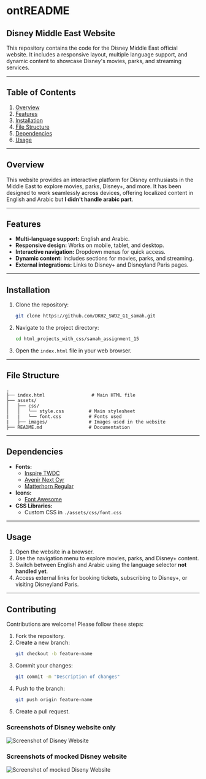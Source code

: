# ontREADME

## Disney Middle East Website

This repository contains the code for the Disney Middle East official website. It includes a responsive layout, multiple language support, and dynamic content to showcase Disney's movies, parks, and streaming services.

---

## Table of Contents

1. [Overview](#overview)
2. [Features](#features)
3. [Installation](#installation)
4. [File Structure](#file-structure)
5. [Dependencies](#dependencies)
6. [Usage](#usage)
---

## Overview

This website provides an interactive platform for Disney enthusiasts in the Middle East to explore movies, parks, Disney+, and more. It has been designed to work seamlessly across devices, offering localized content in English and Arabic but **I didn't handle arabic part**.

---

## Features

- **Multi-language support:** English and Arabic.
- **Responsive design:** Works on mobile, tablet, and desktop.
- **Interactive navigation:** Dropdown menus for quick access.
- **Dynamic content:** Includes sections for movies, parks, and streaming.
- **External integrations:** Links to Disney+ and Disneyland Paris pages.

---

## Installation

1. Clone the repository:
   ```bash
   git clone https://github.com/DKH2_SWD2_G1_samah.git
   ```
2. Navigate to the project directory:
   ```bash
   cd html_projects_with_css/samah_assignment_15
   ```
3. Open the `index.html` file in your web browser.

---

## File Structure

```
.
├── index.html                 # Main HTML file
├── assets/
│   ├── css/
│   │   └── style.css         # Main stylesheet
|   |   └── font.css          # Fonts used
|   ├── images/               # Images used in the website
├── README.md                 # Documentation
```

---

## Dependencies

- **Fonts:**
  - [Inspire TWDC](https://db.onlinewebfonts.com/)
  - [Avenir Next Cyr](https://db.onlinewebfonts.com/)
  - [Matterhorn Regular](https://db.onlinewebfonts.com/)
- **Icons:**
  - [Font Awesome](https://cdnjs.cloudflare.com/ajax/libs/font-awesome/6.7.2/css/all.min.css)
- **CSS Libraries:**
  - Custom CSS in `./assets/css/font.css`

---

## Usage

1. Open the website in a browser.
2. Use the navigation menu to explore movies, parks, and Disney+ content.
3. Switch between English and Arabic using the language selector **not handled yet**.
4. Access external links for booking tickets, subscribing to Disney+, or visiting Disneyland Paris.

---

## Contributing

Contributions are welcome! Please follow these steps:

1. Fork the repository.
2. Create a new branch:
   ```bash
   git checkout -b feature-name
   ```
3. Commit your changes:
   ```bash
   git commit -m "Description of changes"
   ```
4. Push to the branch:
   ```bash
   git push origin feature-name
   ```
5. Create a pull request.

### Screenshots of Disney website only

![Screenshot of Disney Website](./assets/images/Disney-Middle-East-The-Official-Home-For-All-Things-Disney-12-23-2024_03_03_PM.png)


### Screenshots of mocked Disney website

![Screenshot of mocked Diseny Website](./assets/images/Disney-Middle-East-The-Official-Home-For-All-Things-Disney-mine.png)
